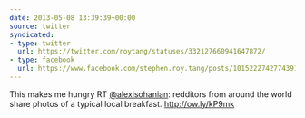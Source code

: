 ```yaml
---
date: 2013-05-08 13:39:39+00:00
source: twitter
syndicated:
- type: twitter
  url: https://twitter.com/roytang/statuses/332127660941647872/
- type: facebook
  url: https://www.facebook.com/stephen.roy.tang/posts/10152227427743912  
---
```


This makes me hungry RT [@alexisohanian](https://twitter.com/alexisohanian/): redditors from around the world share photos of a typical local breakfast. http://ow.ly/kP9mk